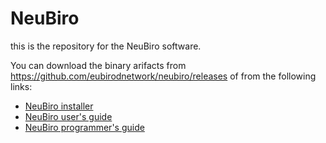 # NeuBiro

this is the repository for the NeuBiro software.

You can download the binary arifacts from https://github.com/eubirodnetwork/neubiro/releases of from the following links:

- [NeuBiro installer](https://github.com/eubirodnetwork/neubiro/releases/download/0.7.1/neubiro-installer-0.7.1.jar)
- [NeuBiro user's guide](https://github.com/eubirodnetwork/neubiro/releases/download/0.7.1/usersguide.pdf)
- [NeuBiro programmer's guide](https://github.com/eubirodnetwork/neubiro/releases/download/0.7.1/programmersguide.pdf)



